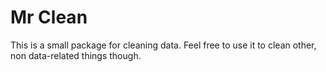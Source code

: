 # Mr Clean

This is a small package for cleaning data. Feel free to use it to clean other, non data-related things though.
